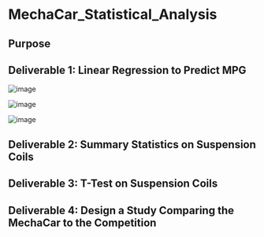 # MechaCar_Statistical_Analysis

## Purpose

## Deliverable 1: Linear Regression to Predict MPG

![image](https://user-images.githubusercontent.com/87340105/156869703-00935023-0274-471c-b39c-494411745626.png)

![image](https://user-images.githubusercontent.com/87340105/156869842-e580dd0b-77af-40fc-964d-71a094e4ac13.png)

![image](https://user-images.githubusercontent.com/87340105/156869849-798c005f-7d0d-4690-bf48-9be51f46375f.png)



## Deliverable 2: Summary Statistics on Suspension Coils



## Deliverable 3: T-Test on Suspension Coils



## Deliverable 4: Design a Study Comparing the MechaCar to the Competition
